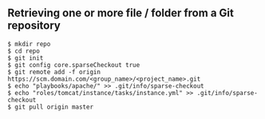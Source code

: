 
## Retrieving one or more file / folder from a Git repository
```
$ mkdir repo
$ cd repo
$ git init
$ git config core.sparseCheckout true
$ git remote add -f origin https://scm.domain.com/<group_name>/<project_name>.git
$ echo "playbooks/apache/" >> .git/info/sparse-checkout
$ echo "roles/tomcat/instance/tasks/instance.yml" >> .git/info/sparse-checkout
$ git pull origin master
```
